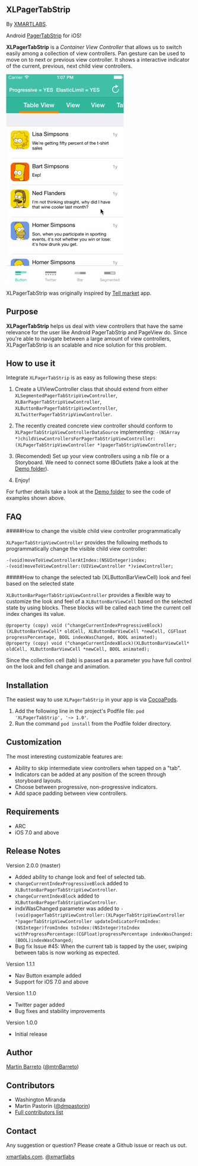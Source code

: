 XLPagerTabStrip
---------------

By [XMARTLABS](http://xmartlabs.com).

Android [PagerTabStrip](http://developer.android.com/reference/android/support/v4/view/PagerTabStrip.html) for iOS!

**XLPagerTabStrip** is a *Container View Controller* that allows us to switch easily among a collection of view controllers. Pan gesture can be used to move on to next or previous view controller. It shows a interactive indicator of the current, previous, next child view controllers.  

![Screenshot of native Calendar Event Example](XLPagerTabStrip/Demo/PagerSlidingTabStrip.gif)

XLPagerTabStrip was originally inspired by [Tell market](http://about.tellmarket.com/) app.

Purpose
--------
 **XLPagerTabStrip** helps us deal with view controllers that have the same relevance for the user like Android PagerTabStrip and PageView do.  Since you're able to navigate between a large amount of view controllers, XLPagerTabStrip is an scalable and nice solution for this problem.


How to use it
--------------

Integrate `XLPagerTabStrip` is as easy as following these steps:

1. Create a UIViewController class that should extend from either `XLSegmentedPagerTabStripViewController`, `XLBarPagerTabStripViewController`, `XLButtonBarPagerTabStripViewController`, `XLTwitterPagerTabStripViewController`.

2. The recently created concrete view controller should conform to `XLPagerTabStripViewControllerDataSource` implementing: `-(NSArray *)childViewControllersForPagerTabStripViewController:(XLPagerTabStripViewController *)pagerTabStripViewController;`

3. (Recomended) Set up your view controllers using a nib file or a Storyboard. We need to connect some IBOutlets (take a look at the [Demo folder](XLPagerTabStrip/Demo)).

4.  Enjoy!

For further details take a look at the [Demo folder](XLPagerTabStrip/Demo) to see the code of examples shown above.

FAQ
----------------------

#####How to change the visible child view controller programmatically

`XLPagerTabStripViewController` provides the following methods to programmatically change the visible child view controller:

```objc
-(void)moveToViewControllerAtIndex:(NSUInteger)index;
-(void)moveToViewController:(UIViewController *)viewController;
```

#####How to change the selected tab (XLButtonBarViewCell) look and feel based on the selected state

`XLButtonBarPagerTabStripViewController` provides a flexible way to customize the look and feel of a `XLButtonBarViewCell` based on the selected state by using blocks. These blocks will be called each time the current cell index changes its value.

```objc
@property (copy) void (^changeCurrentIndexProgressiveBlock)(XLButtonBarViewCell* oldCell, XLButtonBarViewCell *newCell, CGFloat progressPercentage, BOOL indexWasChanged, BOOL animated);
@property (copy) void (^changeCurrentIndexBlock)(XLButtonBarViewCell* oldCell, XLButtonBarViewCell *newCell, BOOL animated);
```
Since the collection cell (tab) is passed as a parameter you have full control on the look and fell change and animation.

Installation
--------------------------

The easiest way to use `XLPagerTabStrip` in your app is via [CocoaPods](http://cocoapods.org/ "CocoaPods").

1. Add the following line in the project's Podfile file:
`pod 'XLPagerTabStrip', '~> 1.0'`.
2. Run the command `pod install` from the Podfile folder directory.


Customization
--------------

The most interesting customizable features are:

* Ability to skip intermediate view controllers when tapped on a "tab".
* Indicators can be added at any position of the screen through storyboard layouts.
* Choose between progressive, non-progressive indicators.
* Add space padding between view controllers.



Requirements
-----------------------------

* ARC
* iOS 7.0 and above


Release Notes
--------------

Version 2.0.0 (master)

* Added ability to change look and feel of selected tab.
* `changeCurrentIndexProgressiveBlock` added to `XLButtonBarPagerTabStripViewController`.
* `changeCurrentIndexBlock` added to `XLButtonBarPagerTabStripViewController`.
* indxWasChanged parameter was added to `-(void)pagerTabStripViewController:(XLPagerTabStripViewController *)pagerTabStripViewController updateIndicatorFromIndex:(NSInteger)fromIndex toIndex:(NSInteger)toIndex withProgressPercentage:(CGFloat)progressPercentage indexWasChanged:(BOOL)indexWasChanged;`
* Bug fix Issue #45: When the current tab is tapped by the user, swiping between tabs is now working as expected.

Version 1.1.1

* Nav Button example added
* Support for iOS 7.0 and above

Version 1.1.0

* Twitter pager added
* Bug fixes and stability improvements

Version 1.0.0

* Initial release

Author
-----------------

[Martin Barreto](https://www.github.com/mtnBarreto "Martin Barreto Github") ([@mtnBarreto](http://twitter.com/mtnBarreto "@mtnBarreto"))

Contributors
----------------

* Washington Miranda
* Martin Pastorin ([@dmpastorin](http://twitter.com/dmpastorin "@dmpastorin"))
* [Full contributors list](https://github.com/xmartlabs/XLPagerTabStrip/graphs/contributors)

Contact
----------------

Any suggestion or question? Please create a Github issue or reach us out.

[xmartlabs.com](http://xmartlabs.com).
[@xmartlabs](http://twitter.com/xmartlabs "@xmartlabs")
